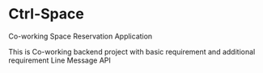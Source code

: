 # Ctrl-Space
Co-working Space Reservation Application

This is Co-working backend project with basic requirement and additional requirement Line Message API 
